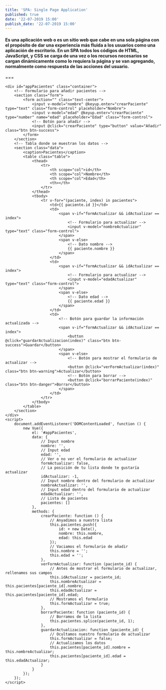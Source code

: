 ```yaml
---
title: 'SPA: Single Page Application'
published: true
date: '22-07-2019 15:00'
publish_date: '22-07-2019 15:00'
---
```


#### Es una aplicación web o es un sitio web que cabe en una sola página con el propósito de dar una experiencia más fluida a los usuarios como una aplicación de escritorio. En un SPA todos los códigos de HTML, JavaScript, y CSS se carga de una vez o los recursos necesarios se cargan dinámicamente como lo requiera la página y se van agregando, normalmente como respuesta de las acciones del usuario. 
===
  
<link rel="stylesheet" href="https://stackpath.bootstrapcdn.com/bootstrap/4.1.0/css/bootstrap.min.css" integrity="sha384-9gVQ4dYFwwWSjIDZnLEWnxCjeSWFphJiwGPXr1jddIhOegiu1FwO5qRGvFXOdJZ4" crossorigin="anonymous">
    <script src="https://cdn.jsdelivr.net/npm/vue/dist/vue.js"></script>

    <div id="appPacientes" class="container">
        <!-- Formulario para añadir pacientes -->
        <section class="form">
            <form action="" class="text-center">
                <input v-model="nombre" @keyup.enter="crearPaciente" type="text" class="form-control" placeholder="Nombre">
                <input v-model="edad" @keyup.enter="crearPaciente" type="number" name="edad" placeholder="Edad" class="form-control">
                <!-- Botón para añadir -->
                <input @click="crearPaciente" type="button" value="Añadir" class="btn btn-success">
            </form>
        </section>
        <!-- Tabla donde se muestran los datos -->
        <section class="data">
            <caption>Pacientes</caption>
            <table class="table">
                <thead>
                    <tr>
                        <th scope="col">id</th>
                        <th scope="col">Nombre</th>
                        <th scope="col">Edad</th>
                        <th></th>
                    </tr>
                </thead>
                <tbody>
                    <tr v-for="(paciente, index) in pacientes">
                        <td>{{ paciente.id }}</td>
                        <td>
                            <span v-if="formActualizar && idActualizar == index">
                                <!-- Formulario para actualizar -->
                                <input v-model="nombreActualizar" type="text" class="form-control">
                            </span>
                            <span v-else>
                                <!-- Dato nombre -->
                                {{ paciente.nombre }}
                            </span>
                        </td>
                        <td>
                            <span v-if="formActualizar && idActualizar == index">
                                <!-- Formulario para actualizar -->
                                <input v-model="edadActualizar" type="text" class="form-control">
                            </span>
                            <span v-else>
                                <!-- Dato edad -->
                                {{ paciente.edad }}
                            </span>
                        </td>
                        <td>
                            <!-- Botón para guardar la información actualizada -->
                            <span v-if="formActualizar && idActualizar == index">
                                <button @click="guardarActualizacion(index)" class="btn btn-success">Guardar</button>
                            </span>
                            <span v-else>
                                <!-- Botón para mostrar el formulario de actualizar -->
                                <button @click="verFormActualizar(index)" class="btn btn-warning">Actualizar</button>
                                <!-- Botón para borrar -->
                                <button @click="borrarPaciente(index)" class="btn btn-danger">Borrar</button>
                            </span>
                        </td>
                    </tr>
                </tbody>
            </table>
        </section>
    </div>
    <script>
        document.addEventListener('DOMContentLoaded', function () {
            new Vue({
                el: '#appPacientes',
                data: {
                    // Input nombre
                    nombre: '',
                    // Input edad
                    edad: '',
                    // Ver o no ver el formulario de actualizar
                    formActualizar: false,
                    // La posición de tu lista donde te gustaría actualizar 
                    idActualizar: -1,
                    // Input nombre dentro del formulario de actualizar
                    nombreActualizar: '',
                    // Input edad dentro del formulario de actualizar
                    edadActualizar: '',
                    // Lista de pacientes
                    pacientes: [] 
                },
                methods: {
                    crearPaciente: function () {
                        // Anyadimos a nuestra lista
                        this.pacientes.push({
                            id: + new Date(),
                            nombre: this.nombre,
                            edad: this.edad
                        });
                        // Vaciamos el formulario de añadir
                        this.nombre = '';
                        this.edad = '';
                    },
                    verFormActualizar: function (paciente_id) {
                        // Antes de mostrar el formulario de actualizar, rellenamos sus campos
                        this.idActualizar = paciente_id;
                        this.nombreActualizar = this.pacientes[paciente_id].nombre;
                        this.edadActualizar = this.pacientes[paciente_id].edad;
                        // Mostramos el formulario
                        this.formActualizar = true;
                    },
                    borrarPaciente: function (paciente_id) {
                        // Borramos de la lista
                        this.pacientes.splice(paciente_id, 1);
                    },
                    guardarActualizacion: function (paciente_id) {
                        // Ocultamos nuestro formulario de actualizar
                        this.formActualizar = false;
                        // Actualizamos los datos
                        this.pacientes[paciente_id].nombre = this.nombreActualizar;
                        this.pacientes[paciente_id].edad = this.edadActualizar;
                    }
                }
            });
        });
    </script>

